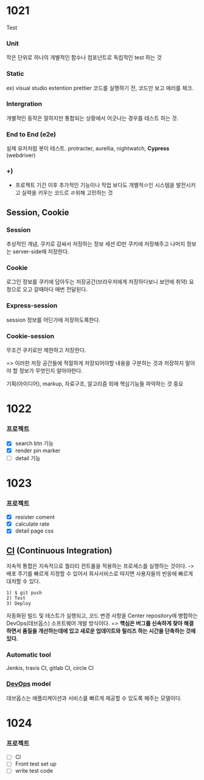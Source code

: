 # 1021
Test
### Unit
작은 단위로 하나의 개별적인 함수나 컴포넌트로 독립적인 test 하는 것

### Static
ex) visual studio extention prettier
코드를 실행하기 전, 코드만 보고 에러를 체크.

### Intergration
개별적인 동작은 잘하지만 통합되는 상황에서 어긋나는 경우를 테스트 하는 것.

### End to End (e2e)
실제 유저처럼 봇이 테스트. protracter, aurellia, nightwatch, **Cypress** (webdriver)

### +)
- 프로젝트 기간 이후 추가적인 기능이나 작업 보다도 개별적ㅇ인 시스템을 발전시키고 실력을 키우는 코드르 ㄹ위해 고민하는 것

## Session, Cookie
### Session
추상적인 개념, 쿠키로 감싸서 저장하는 정보
세션 ID만 쿠키에 저장해주고 나머지 정보는 server-side에 저장한다.
### Cookie
로그인 정보를 쿠키에 담아두는 저장공간(브라우저에게 저장하다보니 보안에 취약)
요청으로 오고 갈때마다 매번 전달된다.

### Express-session
session 정보를 어딘가에 저장하도록한다.
### Cookie-session
무조건 쿠키로만 제한하고 저장한다.

=> 이러한 저장 공간들에 적절하게 저장되어야할 내용을 구분하는 것과 저장하지 말아야 할 정보가 무엇인지 알아야한다.

기획(아이디어), markup, 자료구조, 알고리즘 외에 핵심기능들 파악하는 것 중요

# 1022
### 프로젝트
- [x] search btn 기능
- [x] render pin marker
- [ ] detail 기능

# 1023
### 프로젝트
- [x] resister coment
- [x] calculate rate
- [x] detail page css

## [CI](https://onboarding.circleci.com) (Continuous Integration)
지속적 통합은 지속적으로 퀄리티 컨트롤을 적용하는 프로세스를 실행하는 것이다. 
-> 배포 주기를 빠르게 지정할 수 있어서 회사서비스로 따지면 사용자들의 반응에 빠르게 대처할 수 있다.
```
1) $ git push
2) Test
3) Deploy
```
 자동화된 빌드 및 테스트가 실행되고, 코드 변경 사항을  Center repository에 병합하는 DevOps(데브옵스) 소프트웨어 개발 방식이다.
=> **핵심은 버그를 신속하게 찾아 해결하면서  품질을 개선하는데에 있고 새로운 업데이트와 릴리즈 하는 시간을 단축하는 것에 있다.**

### Automatic tool
Jenkis, travis CI, gitlab CI, circle CI

### [DevOps](https://aws.amazon.com/ko/devops/what-is-devops/) model
데브옵스는 애플리케이션과 서비스를 빠르게 제공할 수 있도록 해주는 모델이다.

# 1024
### 프로젝트
- [ ] CI
- [ ] Front test set up
- [ ] write test code